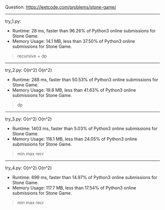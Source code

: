 Question: https://leetcode.com/problems/stone-game/

---

try_1.py:
* Runtime: 28 ms, faster than 96.26% of Python3 online submissions for Stone Game.
* Memory Usage: 14.1 MB, less than 37.50% of Python3 online submissions for Stone Game.

> recursive + dp

---

try_2.py: O(n^2) O(n^2)
* Runtime: 288 ms, faster than 50.53% of Python3 online submissions for Stone Game.
* Memory Usage: 19.8 MB, less than 41.63% of Python3 online submissions for Stone Game.

> dp

---

try_3.py: O(n^2) O(n^2)

* Runtime: 1403 ms, faster than 5.03% of Python3 online submissions for Stone Game.
* Memory Usage: 116.1 MB, less than 24.05% of Python3 online submissions for Stone Game.

> min max recr

---

try_4.py: O(n^2) O(n^2)

* Runtime: 699 ms, faster than 14.97% of Python3 online submissions for Stone Game.
* Memory Usage: 117.7 MB, less than 17.54% of Python3 online submissions for Stone Game.

> min max recr
